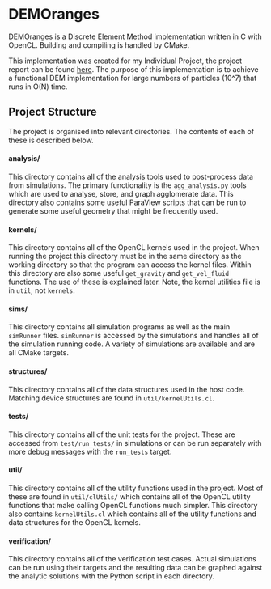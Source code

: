 # DEMOranges
DEMOranges is a Discrete Element Method implementation written in C with OpenCL.
Building and compiling is handled by CMake.

This implementation was created for my Individual Project, the project report can be found [here](https://github.com/Xorgon/IP-Report).
The purpose of this implementation is to achieve a functional DEM implementation for large numbers of particles (10^7) that runs in O(N) time.

## Project Structure
The project is organised into relevant directories. The contents of each of these is described below.

#### analysis/
This directory contains all of the analysis tools used to post-process data from simulations.
The primary functionality is the `agg_analysis.py` tools which are used to analyse, store, and graph agglomerate data.
This directory also contains some useful ParaView scripts that can be run to generate some useful geometry that might be frequently used.

#### kernels/
This directory contains all of the OpenCL kernels used in the project.
When running the project this directory must be in the same directory as the working directory so that the program can access the kernel files.
Within this directory are also some useful `get_gravity` and `get_vel_fluid` functions. The use of these is explained later.
Note, the kernel utilities file is in `util`, not `kernels`.

####  sims/
This directory contains all simulation programs as well as the main `simRunner` files.
`simRunner` is accessed by the simulations and handles all of the simulation running code.
A variety of simulations are available and are all CMake targets.

#### structures/
This directory contains all of the data structures used in the host code.
Matching device structures are found in `util/kernelUtils.cl`.

#### tests/
This directory contains all of the unit tests for the project.
These are accessed from `test/run_tests/` in simulations or can be run separately with more debug messages with the `run_tests` target.

#### util/
This directory contains all of the utility functions used in the project.
Most of these are found in `util/clUtils/` which contains all of the OpenCL utility functions that make calling OpenCL functions much simpler.
This directory also contains `kernelUtils.cl` which contains all of the utility functions and data structures for the OpenCL kernels.

#### verification/
This directory contains all of the verification test cases.
Actual simulations can be run using their targets and the resulting data can be graphed against the analytic solutions with the Python script in each directory.   